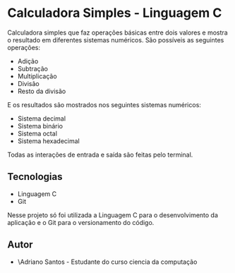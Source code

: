 # Calculadora Simples - Linguagem C
Calculadora simples que faz operações básicas entre dois valores e mostra o resultado em diferentes sistemas numéricos.
São possíveis as seguintes operações:

- Adição
- Subtração
- Multiplicação
- Divisão
- Resto da divisão

E os resultados são mostrados nos seguintes sistemas numéricos:

- Sistema decimal
- Sistema binário
- Sistema octal
- Sistema hexadecimal

Todas as interações de entrada e saída são feitas pelo terminal.

## Tecnologias
- Linguagem C
- Git

Nesse projeto só foi utilizada a Linguagem C para o desenvolvimento da aplicação e o Git para o versionamento do código.

## Autor
- \Adriano Santos - Estudante do curso ciencia da computação 
